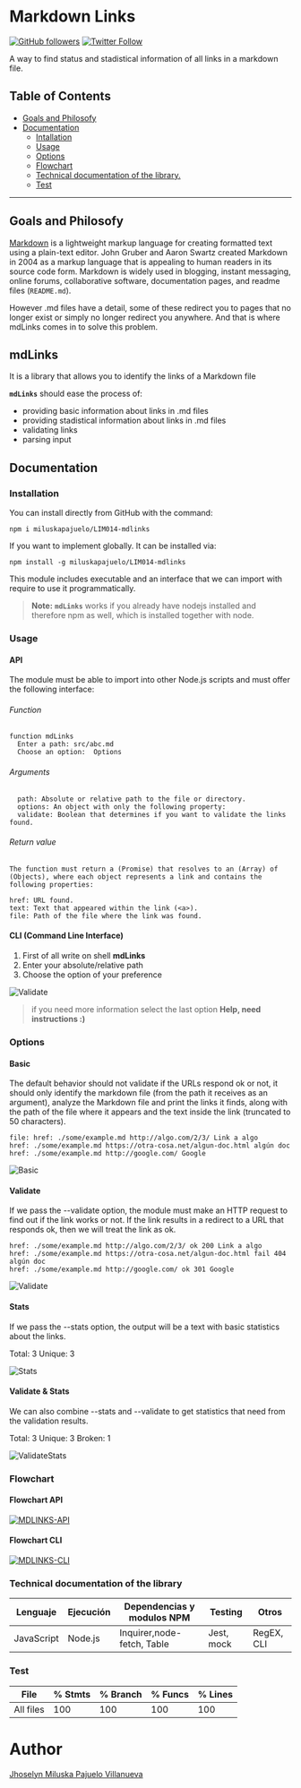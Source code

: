 <a name="table"></a>
# Markdown Links
[![GitHub followers](https://img.shields.io/github/followers/miluskapajuelo?style=social)](https://github.com/miluskapajuelo)
[![Twitter Follow](https://img.shields.io/twitter/follow/miluskapajuelo?style=social)](https://twitter.com/miluskapajuelo)

A way to find status and stadistical information of all links in a markdown file. 

## Table of Contents
* [Goals and Philosofy](#Goals-and-Philosofy)
* [Documentation](#Documentation)
    * [Intallation](#Installation)
    * [Usage](#Usage)
    * [Options](#Options)
    * [Flowchart](#Flowchart)
    * [Technical documentation of the library.](#Technical-documentation-of-the-library.)
    * [Test](#Test)
    


***

## Goals and Philosofy

[Markdown](https://es.wikipedia.org/wiki/Markdown) is a lightweight markup language for creating formatted text using a plain-text editor. John Gruber and Aaron Swartz created Markdown in 2004 as a markup language that is appealing to human readers in its source code form. Markdown is widely used in blogging, instant messaging, online forums, collaborative software, documentation pages, and readme files (`README.md`).

However .md files have a detail, some of these redirect you to pages that no longer exist or simply no longer redirect you anywhere. And that is where mdLinks comes in to solve this problem.

## mdLinks

It is a library that allows you to identify the links of a Markdown file

**`mdLinks`** should ease the process of:

- providing basic information about links in .md files
- providing stadistical information about links in .md files
- validating links 
- parsing input

## Documentation

### Installation

You can install directly from GitHub with the command:

```shell
npm i miluskapajuelo/LIM014-mdlinks
```

If you want to implement globally. It can be installed via:

```shell
npm install -g miluskapajuelo/LIM014-mdlinks
```

This module includes executable and an interface that we can import with require to use it programmatically.


> **Note:** **`mdLinks`** works if you already have nodejs installed and therefore npm as well, which is installed together with node.

### Usage

#### API

The module must be able to import into other Node.js scripts and must offer the following interface:


###### Function
~~~
function mdLinks
  Enter a path: src/abc.md
  Choose an option:  Options
~~~

###### Arguments
~~~
  path: Absolute or relative path to the file or directory.
  options: An object with only the following property:
  validate: Boolean that determines if you want to validate the links found.
~~~

###### Return value
~~~
The function must return a (Promise) that resolves to an (Array) of (Objects), where each object represents a link and contains the following properties:

href: URL found.
text: Text that appeared within the link (<a>).
file: Path of the file where the link was found.
~~~

#### CLI (Command Line Interface)

1. First of all write on shell **mdLinks**
2. Enter your absolute/relative path
3. Choose the option of your preference 


![Validate](./img/helping.gif)


> if you need more information select the last option **Help, need instructions :)**



### Options

#### Basic

The default behavior should not validate if the URLs respond ok or not, it should only identify the markdown file (from the path it receives as an argument), analyze the Markdown file and print the links it finds, along with the path of the file where it appears and the text inside the link (truncated to 50 characters).

```shell
file: href: ./some/example.md http://algo.com/2/3/ Link a algo
href: ./some/example.md https://otra-cosa.net/algun-doc.html algún doc
href: ./some/example.md http://google.com/ Google
```

![Basic](./img/basic.gif)


#### Validate

If we pass the --validate option, the module must make an HTTP request to find out if the link works or not. If the link results in a redirect to a URL that responds ok, then we will treat the link as ok.


```shell
href: ./some/example.md http://algo.com/2/3/ ok 200 Link a algo
href: ./some/example.md https://otra-cosa.net/algun-doc.html fail 404 algún doc
href: ./some/example.md http://google.com/ ok 301 Google
```

![Validate](./img/validate.gif)

#### Stats

If we pass the --stats option, the output will be a text with basic statistics about the links.

Total: 3
Unique: 3


![Stats](./img/stats.gif)

#### Validate & Stats


We can also combine --stats and --validate to get statistics that need from the validation results.

Total: 3
Unique: 3
Broken: 1


![ValidateStats](./img/validateStats.gif)


### Flowchart

#### Flowchart API

<a href="https://ibb.co/fM8wvdW"><img src="https://i.ibb.co/y0hjSFC/MDLINKS-API.png" alt="MDLINKS-API" border="0"></a>

#### Flowchart CLI

<a href="https://ibb.co/M1Vgy3v"><img src="https://i.ibb.co/5j81Xf0/MDLINKS-CLI.png" alt="MDLINKS-CLI" border="0"></a>


### Technical documentation of the library

| Lenguaje   | Ejecución  | Dependencias y modulos NPM  | Testing    | Otros        |
|------------|------------|-----------------------------|------------|--------------|
| JavaScript | Node.js    |  Inquirer,node-fetch, Table | Jest, mock | RegEX, CLI   |


### Test

| File      | % Stmts   |  % Branch  | % Funcs  | % Lines  |    
|-----------|-----------|------------|----------|----------|
| All files |     100   |       100  |     100  |     100  |     


# Author
[Jhoselyn Miluska Pajuelo Villanueva](https://github.com/miluskapajuelo/)

